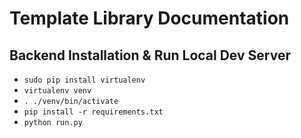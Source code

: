 Template Library Documentation
===================================

## Backend Installation & Run Local Dev Server

- `sudo pip install virtualenv`
- `virtualenv venv`
- `. ./venv/bin/activate`
- `pip install -r requirements.txt`
- `python run.py`
